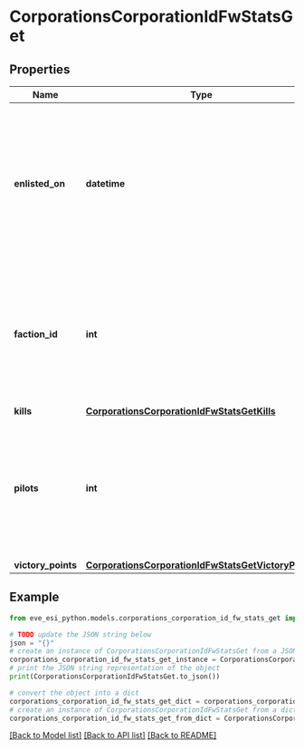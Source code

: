 # CorporationsCorporationIdFwStatsGet


## Properties

Name | Type | Description | Notes
------------ | ------------- | ------------- | -------------
**enlisted_on** | **datetime** | The enlistment date of the given corporation into faction warfare. Will not be included if corporation is not enlisted in faction warfare | [optional] 
**faction_id** | **int** | The faction the given corporation is enlisted to fight for. Will not be included if corporation is not enlisted in faction warfare | [optional] 
**kills** | [**CorporationsCorporationIdFwStatsGetKills**](CorporationsCorporationIdFwStatsGetKills.md) |  | 
**pilots** | **int** | How many pilots the enlisted corporation has. Will not be included if corporation is not enlisted in faction warfare | [optional] 
**victory_points** | [**CorporationsCorporationIdFwStatsGetVictoryPoints**](CorporationsCorporationIdFwStatsGetVictoryPoints.md) |  | 

## Example

```python
from eve_esi_python.models.corporations_corporation_id_fw_stats_get import CorporationsCorporationIdFwStatsGet

# TODO update the JSON string below
json = "{}"
# create an instance of CorporationsCorporationIdFwStatsGet from a JSON string
corporations_corporation_id_fw_stats_get_instance = CorporationsCorporationIdFwStatsGet.from_json(json)
# print the JSON string representation of the object
print(CorporationsCorporationIdFwStatsGet.to_json())

# convert the object into a dict
corporations_corporation_id_fw_stats_get_dict = corporations_corporation_id_fw_stats_get_instance.to_dict()
# create an instance of CorporationsCorporationIdFwStatsGet from a dict
corporations_corporation_id_fw_stats_get_from_dict = CorporationsCorporationIdFwStatsGet.from_dict(corporations_corporation_id_fw_stats_get_dict)
```
[[Back to Model list]](../README.md#documentation-for-models) [[Back to API list]](../README.md#documentation-for-api-endpoints) [[Back to README]](../README.md)


